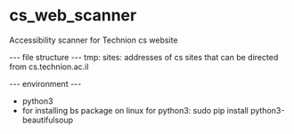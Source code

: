 # cs_web_scanner
Accessibility scanner for Technion cs website


--- file structure ---
tmp:
    sites: addresses of cs sites that can be directed from cs.technion.ac.il


--- environment ---
- python3
- for installing bs package on linux for python3:
    sudo pip install python3-beautifulsoup
